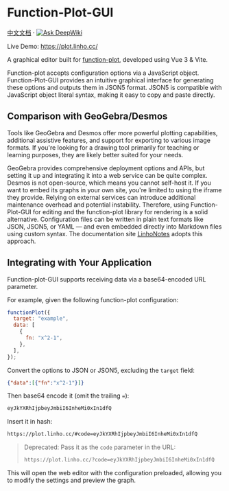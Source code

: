 # Function-Plot-GUI

[中文文档](./README_zh-CN.md) · [![Ask DeepWiki](https://deepwiki.com/badge.svg)](https://deepwiki.com/Linho1219/function-plot-GUI)

Live Demo: <https://plot.linho.cc/>

A graphical editor built for [function-plot](https://mauriciopoppe.github.io/function-plot/), developed using Vue 3 & Vite.

Function-plot accepts configuration options via a JavaScript object. Function-Plot-GUI provides an intuitive graphical interface for generating these options and outputs them in JSON5 format. JSON5 is compatible with JavaScript object literal syntax, making it easy to copy and paste directly.

## Comparison with GeoGebra/Desmos

Tools like GeoGebra and Desmos offer more powerful plotting capabilities, additional assistive features, and support for exporting to various image formats. If you're looking for a drawing tool primarily for teaching or learning purposes, they are likely better suited for your needs.

GeoGebra provides comprehensive deployment options and APIs, but setting it up and integrating it into a web service can be quite complex. Desmos is not open-source, which means you cannot self-host it. If you want to embed its graphs in your own site, you're limited to using the iframe they provide. Relying on external services can introduce additional maintenance overhead and potential instability. Therefore, using Function-Plot-GUI for editing and the function-plot library for rendering is a solid alternative. Configuration files can be written in plain text formats like JSON, JSON5, or YAML — and even embedded directly into Markdown files using custom syntax. The documentation site [LinhoNotes](https://notes.linho.cc/) adopts this approach.

## Integrating with Your Application

Function-plot-GUI supports receiving data via a base64-encoded URL parameter.

For example, given the following function-plot configuration:

```js
functionPlot({
  target: "example",
  data: [
    {
      fn: "x^2-1",
    },
  ],
});
```

Convert the options to JSON or JSON5, excluding the `target` field:

```json
{"data":[{"fn":"x^2-1"}]}
```

Then base64 encode it (omit the trailing `=`):

```txt
eyJkYXRhIjpbeyJmbiI6InheMi0xIn1dfQ
```

Insert it in hash:

```txt
https://plot.linho.cc/#code=eyJkYXRhIjpbeyJmbiI6InheMi0xIn1dfQ
```

> Deprecated: Pass it as the `code` parameter in the URL:
>
> ```txt
> https://plot.linho.cc/?code=eyJkYXRhIjpbeyJmbiI6InheMi0xIn1dfQ
> ```

This will open the web editor with the configuration preloaded, allowing you to modify the settings and preview the graph.
